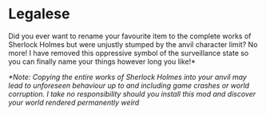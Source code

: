 # Legalese
Did you ever want to rename your favourite item to the complete works of Sherlock Holmes but were unjustly stumped by the anvil character limit? No more! I have removed this oppressive symbol of the surveillance state so you can finally name your things however long you like!*


_*Note: Copying the entire works of Sherlock Holmes into your anvil may lead to unforeseen behaviour up to and including game crashes or world corruption. I take no responsibility should you install this mod and discover your world rendered permanently weird_
